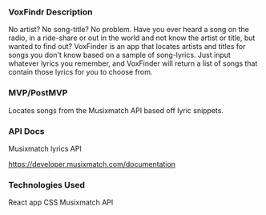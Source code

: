 ### VoxFindr Description

No artist? No song-title? No problem. Have you ever heard a song on the radio, in a ride-share or out in the world and not know the artist or title, but wanted to find out?  VoxFinder is an app that locates artists and titles for songs you don't know based on a sample of song-lyrics. Just input whatever lyrics you remember, and VoxFinder will return a list of songs that contain those lyrics for you to choose from.

### MVP/PostMVP

Locates songs from the Musixmatch API based off lyric snippets.

### API Docs

Musixmatch lyrics API

https://developer.musixmatch.com/documentation

### Technologies Used

React app
CSS
Musixmatch API
